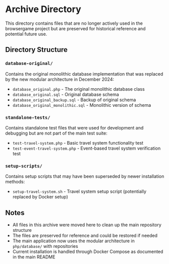 # Archive Directory

This directory contains files that are no longer actively used in the browsergame project but are preserved for historical reference and potential future use.

## Directory Structure

### `database-original/`
Contains the original monolithic database implementation that was replaced by the new modular architecture in December 2024:
- `database_original.php` - The original monolithic database class
- `database_original.sql` - Original database schema
- `database_original_backup.sql` - Backup of original schema
- `database_original_monolithic.sql` - Monolithic version of schema

### `standalone-tests/`
Contains standalone test files that were used for development and debugging but are not part of the main test suite:
- `test-travel-system.php` - Basic travel system functionality test
- `test-event-travel-system.php` - Event-based travel system verification test

### `setup-scripts/`
Contains setup scripts that may have been superseded by newer installation methods:
- `setup-travel-system.sh` - Travel system setup script (potentially replaced by Docker setup)

## Notes

- All files in this archive were moved here to clean up the main repository structure
- The files are preserved for reference and could be restored if needed
- The main application now uses the modular architecture in `php/database/` with repositories
- Current installation is handled through Docker Compose as documented in the main README